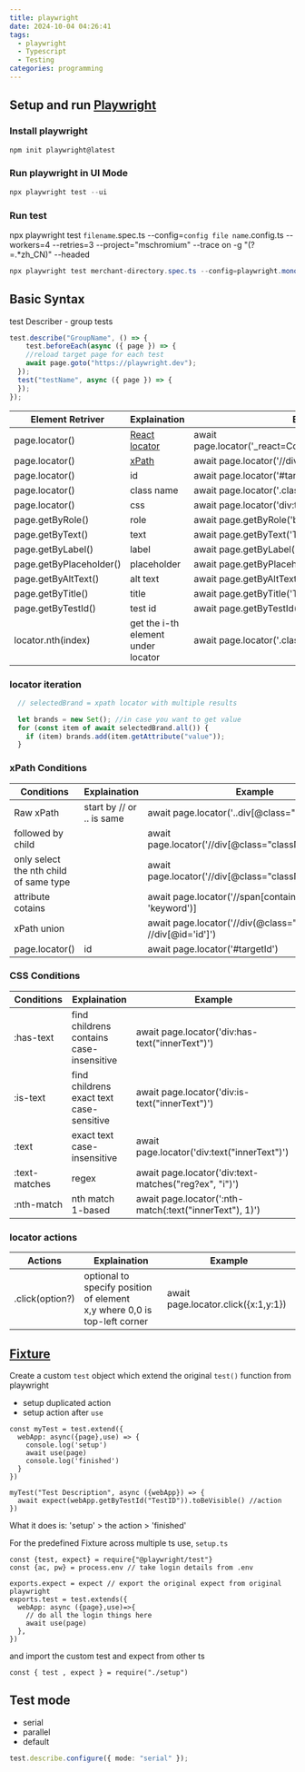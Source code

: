 ```yaml
---
title: playwright
date: 2024-10-04 04:26:41
tags:
  - playwright
  - Typescript
  - Testing
categories: programming
---
```


## Setup and run [Playwright](https://playwright.dev/)

### Install playwright

```Powershell
npm init playwright@latest
```

### Run playwright in UI Mode

```Powershell
npx playwright test --ui
```

### Run test

npx playwright test `filename`.spec.ts --config=`config file name`.config.ts --workers=4 --retries=3 --project="mschromium" --trace on -g "(?=.\*zh_CN)" --headed

```Powershell
npx playwright test merchant-directory.spec.ts --config=playwright.monocart.config.ts --workers=4 --retries=3 --project="mschromium" --trace on -g "(?=.*zh_CN)" --headed
```

## Basic Syntax

test Describer - group tests

```Typescript
test.describe("GroupName", () => {
    test.beforeEach(async ({ page }) => {
    //reload target page for each test
    await page.goto("https://playwright.dev");
  });
  test("testName", async ({ page }) => {
  });
});
```

| Element Retriver        | Explaination                                                              | Example                                                  |
| ----------------------- | ------------------------------------------------------------------------- | -------------------------------------------------------- |
| page.locator()          | [React locator](https://playwright.dev/docs/other-locators#react-locator) | await page.locator('\_react=ComponentName[enabled=true]) |
| page.locator()          | [xPath](https://playwright.dev/docs/other-locators#xpath-locator)         | await page.locator('//div[@class="className"]')          |
| page.locator()          | id                                                                        | await page.locator('#targetId')                          |
| page.locator()          | class name                                                                | await page.locator('.className > div > a')               |
| page.locator()          | css                                                                       | await page.locator('div:text("innerText")')              |
| page.getByRole()        | role                                                                      | await page.getByRole('button', { name: 'Submit' })       |
| page.getByText()        | text                                                                      | await page.getByText('Text')                             |
| page.getByLabel()       | label                                                                     | await page.getByLabel('Label')                           |
| page.getByPlaceholder() | placeholder                                                               | await page.getByPlaceholder('Placeholder')               |
| page.getByAltText()     | alt text                                                                  | await page.getByAltText('AltText')                       |
| page.getByTitle()       | title                                                                     | await page.getByTitle('Title')                           |
| page.getByTestId()      | test id                                                                   | await page.getByTestId('TestId')                         |
| locator.nth(index)      | get the i-th element under locator                                        | await page.locator('.className').nth(1)                  |

### locator iteration

```Typescript
  // selectedBrand = xpath locator with multiple results

  let brands = new Set(); //in case you want to get value
  for (const item of await selectedBrand.all()) {
    if (item) brands.add(item.getAttribute("value"));
  }
```

### xPath Conditions

| Conditions                             | Explaination              | Example                                                             |
| -------------------------------------- | ------------------------- | ------------------------------------------------------------------- |
| Raw xPath                              | start by // or .. is same | await page.locator('..div[@class="className"]')                     |
| followed by child                      |                           | await page.locator('//div[@class="className"]/div/a')               |
| only select the nth child of same type |                           | await page.locator('//div[@class="className"]/div[1]')              |
| attribute cotains                      |                           | await page.locator('//span[contains(@class, 'keyword')]             |
| xPath union                            |                           | await page.locator('//div(@class="className")] \| //div[@id='id']') |
| page.locator()                         | id                        | await page.locator('#targetId')                                     |

### CSS Conditions

| Conditions    | Explaination                                   | Example                                                 |
| ------------- | ---------------------------------------------- | ------------------------------------------------------- |
| :has-text     | find childrens<br>contains<br>case-insensitive | await page.locator('div:has-text("innerText")')         |
| :is-text      | find childrens<br>exact text<br>case-sensitive | await page.locator('div:is-text("innerText")')          |
| :text         | exact text<br>case-insensitive                 | await page.locator('div:text("innerText")')             |
| :text-matches | regex                                          | await page.locator('div:text-matches("reg?ex", "i")')   |
| :nth-match    | nth match 1-based                              | await page.locator(':nth-match(:text("innerText"), 1)') |

### locator actions
| Actions         | Explaination                                                                | Example                             |
| --------------- | --------------------------------------------------------------------------- | ----------------------------------- |
| .click(option?) | optional to specify position of element<br>x,y where 0,0 is top-left corner | await page.locator.click({x:1,y:1}) |
## [Fixture](https://www.youtube.com/watch?v=2O7dyz6XO2s)

Create a custom `test` object which extend the original `test()` function from playwright

- setup duplicated action
- setup action after `use`

```
const myTest = test.extend({
  webApp: async({page},use) => {
    console.log('setup')
    await use(page)
    console.log('finished')
  }
})

myTest("Test Description", async ({webApp}) => {
  await expect(webApp.getByTestId("TestID")).toBeVisible() //action
})
```

What it does is: 'setup' > the action > 'finished'

For the predefined Fixture across multiple ts use,
`setup.ts`

```
const {test, expect} = require{"@playwright/test"}
const {ac, pw} = process.env // take login details from .env

exports.expect = expect // export the original expect from original playwright
exports.test = test.extends({
  webApp: async ({page},use)=>{
    // do all the login things here
    await use(page)
  },
})
```

and import the custom test and expect from other ts

```
const { test , expect } = require("./setup")
```

## Test mode
- serial
- parallel
- default
```Typescript
test.describe.configure({ mode: "serial" });
```
